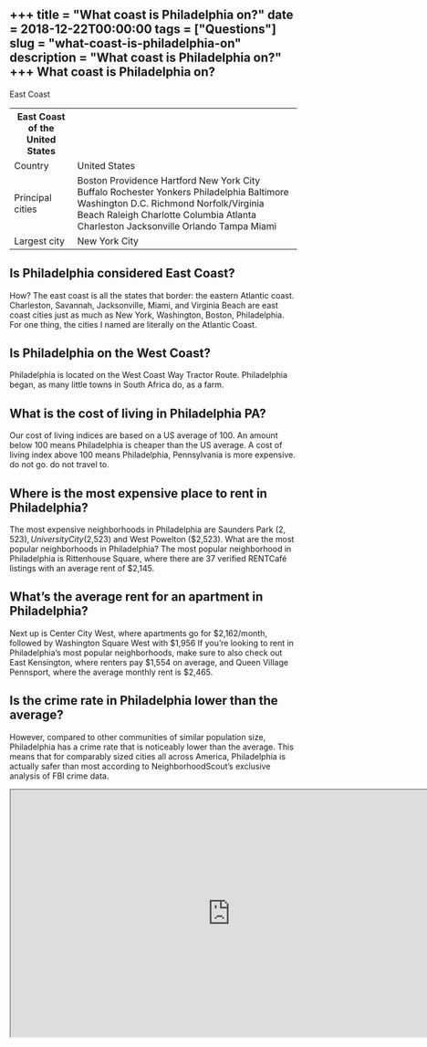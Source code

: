 +++
title = "What coast is Philadelphia on?"
date = 2018-12-22T00:00:00
tags = ["Questions"]
slug = "what-coast-is-philadelphia-on"
description = "What coast is Philadelphia on?"
+++
What coast is Philadelphia on?
------------------------------

East Coast

<table><tr><th>East Coast of the United States</th></tr><tr><td>Country</td><td>United States</td></tr><tr><td>Principal cities</td><td>Boston Providence Hartford New York City Buffalo Rochester Yonkers Philadelphia Baltimore Washington D.C. Richmond Norfolk/Virginia Beach Raleigh Charlotte Columbia Atlanta Charleston Jacksonville Orlando Tampa Miami</td></tr><tr><td>Largest city</td><td>New York City</td></tr></table>

Is Philadelphia considered East Coast?
--------------------------------------

How? The east coast is all the states that border: the eastern Atlantic coast. Charleston, Savannah, Jacksonville, Miami, and Virginia Beach are east coast cities just as much as New York, Washington, Boston, Philadelphia. For one thing, the cities I named are literally on the Atlantic Coast.

Is Philadelphia on the West Coast?
----------------------------------

Philadelphia is located on the West Coast Way Tractor Route. Philadelphia began, as many little towns in South Africa do, as a farm.

What is the cost of living in Philadelphia PA?
----------------------------------------------

Our cost of living indices are based on a US average of 100. An amount below 100 means Philadelphia is cheaper than the US average. A cost of living index above 100 means Philadelphia, Pennsylvania is more expensive. do not go. do not travel to.

Where is the most expensive place to rent in Philadelphia?
----------------------------------------------------------

The most expensive neighborhoods in Philadelphia are Saunders Park ($2,523), University City ($2,523) and West Powelton ($2,523). What are the most popular neighborhoods in Philadelphia? The most popular neighborhood in Philadelphia is Rittenhouse Square, where there are 37 verified RENTCafé listings with an average rent of $2,145.

What’s the average rent for an apartment in Philadelphia?
---------------------------------------------------------

Next up is Center City West, where apartments go for $2,162/month, followed by Washington Square West with $1,956 If you’re looking to rent in Philadelphia’s most popular neighborhoods, make sure to also check out East Kensington, where renters pay $1,554 on average, and Queen Village Pennsport, where the average monthly rent is $2,465.

Is the crime rate in Philadelphia lower than the average?
---------------------------------------------------------

However, compared to other communities of similar population size, Philadelphia has a crime rate that is noticeably lower than the average. This means that for comparably sized cities all across America, Philadelphia is actually safer than most according to NeighborhoodScout’s exclusive analysis of FBI crime data.

<iframe allow="accelerometer; autoplay; clipboard-write; encrypted-media; gyroscope; picture-in-picture" allowfullscreen="" class="__youtube_prefs__  epyt-is-override  no-lazyload" data-no-lazy="1" data-origheight="433" data-origwidth="770" data-skipgform_ajax_framebjll="" height="433" id="_ytid_43808" loading="lazy" src="https://www.youtube.com/embed/ViDApGmTFmE?enablejsapi=1&autoplay=0&cc_load_policy=0&cc_lang_pref=&iv_load_policy=1&loop=0&modestbranding=0&rel=1&fs=1&playsinline=0&autohide=2&theme=dark&color=red&controls=1&" title="YouTube player" width="770"></iframe>
